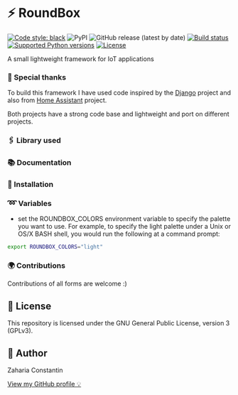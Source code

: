 # ⚡ RoundBox

[![Code style: black](https://img.shields.io/badge/code%20style-black-000000.svg)](https://github.com/psf/black)
![PyPI](https://img.shields.io/pypi/v/roundbox?label=RoundBox&style=plastic)
![GitHub release (latest by date)](https://img.shields.io/github/v/release/soulraven/roundbox?style=plastic)
[![Build status](https://img.shields.io/github/workflow/status/soulraven/roundbox/merge-to-main?style=plastic)](https://img.shields.io/github/workflow/status/soulraven/roundbox/merge-to-main)
[![Supported Python versions](https://img.shields.io/pypi/pyversions/roundbox?style=plastic)](https://pypi.org/project/roundbox/)
[![License](https://img.shields.io/github/license/soulraven/roundbox?style=plastic)](https://img.shields.io/github/license/soulraven/roundbox)

A small lightweight framework for IoT applications

### 🎈 Special thanks
To build this framework I have used code inspired by the [Django](https://github.com/django/django) project and also
from [Home Assistant](https://github.com/home-assistant/core) project.

Both projects have a strong code base and lightweight and port on different projects.

### 🖇 Library used

### 📚 Documentation

### 🔧 Installation

### ➿ Variables

- set the ROUNDBOX_COLORS environment variable to specify the palette you want to use. For example,
to specify the light palette under a Unix or OS/X BASH shell, you would run the following at a command prompt:
```bash
export ROUNDBOX_COLORS="light"
```

### 🌍 Contributions

Contributions of all forms are welcome :)

## 📝 License

This repository is licensed under the GNU General Public License, version 3 (GPLv3).

## 👀 Author

Zaharia Constantin

[View my GitHub profile 💡](https://github.com/soulraven)
